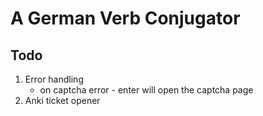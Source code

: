 # A German Verb Conjugator

## Todo

1. Error handling
   - on captcha error - enter will open the captcha page
2. Anki ticket opener
